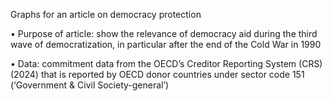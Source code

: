 Graphs for an article on democracy protection


•	Purpose of article: show the relevance of democracy aid during the third wave of democratization, in particular after the end of the Cold War in 1990

•	Data: commitment data from the OECD’s Creditor Reporting System (CRS) (2024) that is reported by OECD donor countries under sector code 151 (‘Government & Civil Society-general’)
